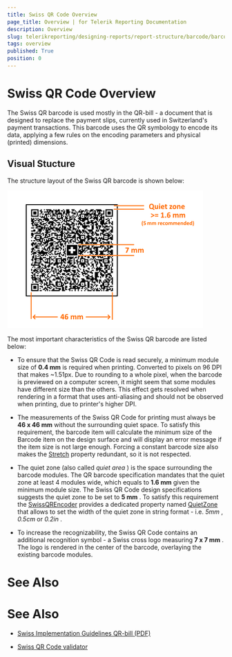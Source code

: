 ```yaml
---
title: Swiss QR Code Overview
page_title: Overview | for Telerik Reporting Documentation
description: Overview
slug: telerikreporting/designing-reports/report-structure/barcode/barcode-types/2d-barcodes/swiss-qr-code/overview
tags: overview
published: True
position: 0
---
```


# Swiss QR Code Overview



The Swiss QR barcode is used mostly in the QR-bill - a document that is designed to replace the payment slips, currently used in Switzerland's payment transactions.         This barcode uses the QR symbology to encode its data, applying a few rules on the encoding parameters and physical (printed) dimensions.       

## Visual Stucture

The structure layout of the Swiss QR barcode is shown below:  

  ![barcode-swiss-qr-structure](images/Barcodes/barcode-swiss-qr-structure.png)

The most important characteristics of the Swiss QR barcode are listed below:         

* To ensure that the Swiss QR Code is read securely, a minimum module size of __0.4 mm__  is required when printing.               Converted to pixels on 96 DPI that makes ~1.51px. Due to rounding to a whole pixel, when the barcode is previewed on a computer screen,               it might seem that some modules have different size than the others.             This effect gets resolved when rendering in a format that uses anti-aliasing and should not be observed when printing, due to printer's higher DPI.             

* The measurements of the Swiss QR Code for printing must always be __46 x 46 mm__  without the surrounding quiet space.               To satisfy this requirement, the barcode item will calculate the minimum size of the Barcode item on the design surface and will display an error message if the item size is not large enough.             Forcing a constant barcode size also makes the  [Stretch](/reporting/api/Telerik.Reporting.Barcode#Telerik_Reporting_Barcode_Stretch)                property redundant, so it is not respected.             

* The quiet zone (also called *quiet area* ) is the space surrounding the barcode modules.               The QR barcode specification mandates that the quiet zone at least 4 modules wide, which equals to __1.6 mm__  given the minimum module size.               The Swiss QR Code design specifications suggests the quiet zone to be set to __5 mm__ .             To satisfy this requirement the  [SwissQREncoder](/reporting/api/Telerik.Reporting.Barcodes.SwissQREncoder)  provides a dedicated property named                [QuietZone](/reporting/api/Telerik.Reporting.Barcodes.SwissQREncoder#Telerik_Reporting_Barcodes_SwissQREncoder_QuietZone)                that allows to set the width of the quiet zone in string format - i.e. *5mm* , *0.5cm*  or *0.2in* .             

* To increase the recognizability, the Swiss QR Code contains an additional recognition symbol - a Swiss cross logo measuring __7 x 7 mm__ .                The logo is rendered in the center of the barcode, overlaying the existing barcode modules.             

# See Also

# See Also

 * [          Swiss Implementation Guidelines QR-bill (PDF)
        ](https://www.paymentstandards.ch/dam/downloads/ig-qr-bill-2019-en.pdf)

 * [          Swiss QR Code validator
        ](https://www.swiss-qr-invoice.org/validator/)
